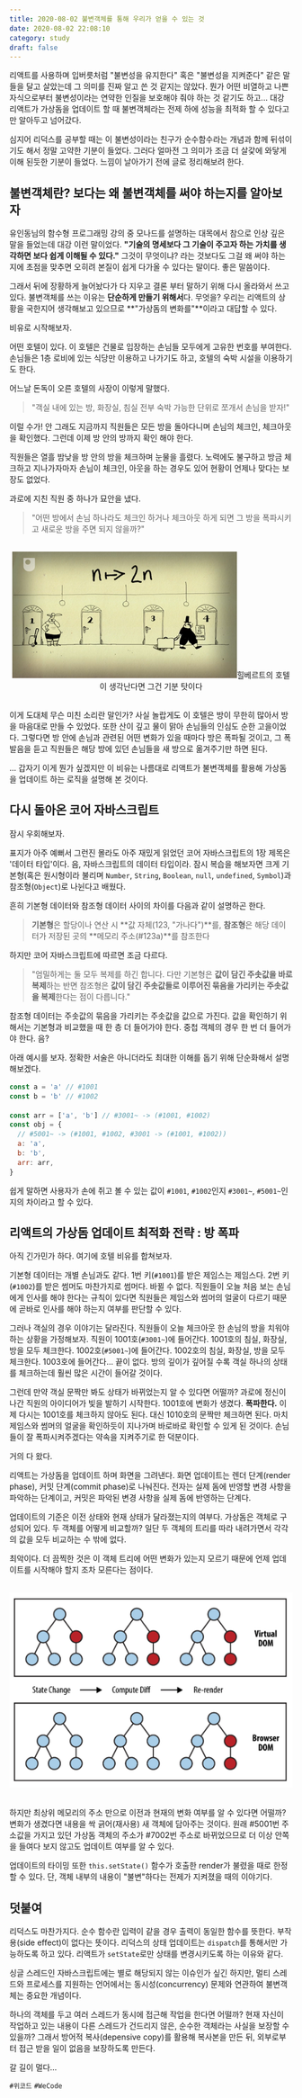 ```yaml
---
title: 2020-08-02 불변객체를 통해 우리가 얻을 수 있는 것
date: 2020-08-02 22:08:10
category: study
draft: false
---
```


리액트를 사용하며 입버릇처럼 "불변성을 유지한다" 혹은 "불변성을 지켜준다" 같은 말들을 달고 살았는데 그 의미를 진짜 알고 쓴 것 같지는 않았다. 뭔가 어떤 비열하고 나쁜 자식으로부터 불변성이라는 연약한 인질을 보호해야 줘야 하는 것 같기도 하고... 대강 리액트가 가상돔을 업데이트 할 때 불변객체라는 전제 하에 성능을 최적화 할 수 있다고만 알아두고 넘어갔다.

심지어 리덕스를 공부할 때는 이 불변성이라는 친구가 순수함수라는 개념과 함께 뒤섞이기도 해서 정말 고약한 기분이 들었다. 그러다 얼마전 그 의미가 조금 더 살갗에 와닿게 이해 된듯한 기분이 들었다. 느낌이 날아가기 전에 글로 정리해보려 한다.

## 불변객체란? 보다는 왜 불변객체를 써야 하는지를 알아보자

유인동님의 함수형 프로그래밍 강의 중 모나드를 설명하는 대목에서 참으로 인상 깊은 말을 들었는데 대강 이런 말이었다. **"기술의 명세보다 그 기술이 주고자 하는 가치를 생각하면 보다 쉽게 이해될 수 있다."** 그것이 무엇이냐? 라는 것보다도 그걸 왜 써야 하는지에 초점을 맞추면 오히려 본질이 쉽게 다가올 수 있다는 말이다. 좋은 말씀이다.

그래서 뒤에 장황하게 늘어놨다가 다 지우고 결론 부터 말하기 위해 다시 올라와서 쓰고 있다. 불변객체를 쓰는 이유는 **단순하게 만들기 위해서**다. 무엇을? 우리는 리액트의 상황을 국한지어 생각해보고 있으므로 **"가상돔의 변화를"**이라고 대답할 수 있다.

비유로 시작해보자.

어떤 호텔이 있다. 이 호텔은 건물로 입장하는 손님들 모두에게 고유한 번호를 부여한다. 손님들은 1층 로비에 있는 식당만 이용하고 나가기도 하고, 호텔의 숙박 시설을 이용하기도 한다.

어느날 돈독이 오른 호텔의 사장이 이렇게 말했다.

> "객실 내에 있는 방, 화장실, 침실 전부 숙박 가능한 단위로 쪼개서 손님을 받자!"

이럴 수가! 안 그래도 지금까지 직원들은 모든 방을 돌아다니며 손님의 체크인, 체크아웃을 확인했다. 그런데 이제 방 안의 방까지 확인 해야 한다.

직원들은 열흘 밤낮을 방 안의 방을 체크하며 눈물을 흘렸다. 노력에도 불구하고 방금 체크하고 지나가자마자 손님이 체크인, 아웃을 하는 경우도 있어 현황이 언제나 맞다는 보장도 없었다.

과로에 지친 직원 중 하나가 묘안을 냈다.

> "어떤 방에서 손님 하나라도 체크인 하거나 체크아웃 하게 되면 그 방을 폭파시키고 새로운 방을 주면 되지 않을까?"

<br>
<div align="center"><img src="./images/080203.png" />힐베르트의 호텔이 생각난다면 그건 기분 탓이다</div>
<br>

이게 도대체 무슨 미친 소리란 말인가? 사실 놀랍게도 이 호텔은 방이 무한히 많아서 방을 마음대로 만들 수 있었다. 또한 산이 깊고 물이 맑아 손님들의 인심도 순한 고을이었다. 그렇다면 방 안에 손님과 관련된 어떤 변화가 있을 때마다 방은 폭파될 것이고, 그 폭발음을 듣고 직원들은 해당 방에 있던 손님들을 새 방으로 옮겨주기만 하면 된다.

... 갑자기 이게 뭔가 싶겠지만 이 비유는 나름대로 리액트가 불변객체를 활용해 가상돔을 업데이트 하는 로직을 설명해 본 것이다.

## 다시 돌아온 코어 자바스크립트

잠시 우회해보자.

표지가 아주 예뻐서 그런진 몰라도 아주 재밌게 읽었던 코어 자바스크립트의 1장 제목은 '데이터 타입'이다. 음, 자바스크립트의 데이터 타입이라. 잠시 복습을 해보자면 크게 기본형(혹은 원시형이라 불리며 `Number`, `String`, `Boolean`, `null`, `undefined`, `Symbol`)과 참조형(`Object`)로 나뉜다고 배웠다.

흔히 기본형 데이터와 참조형 데이터 사이의 차이를 다음과 같이 설명하곤 한다.

> **기본형**은 할당이나 연산 시 **값 자체(123, "가나다")**를, **참조형**은 해당 데이터가 저장된 곳의 **메모리 주소(#123a)**를 참조한다

하지만 코어 자바스크립트에 따르면 조금 다르다.

> "엄밀하게는 둘 모두 복제를 하긴 합니다. 다만 기본형은 **값이 담긴 주솟값을 바로 복제**하는 반면 참조형은 **값이 담긴 주솟값들로 이루어진 묶음을 가리키는 주솟값을 복제**한다는 점이 다릅니다."

참조형 데이터는 주솟값의 묶음을 가리키는 주솟값을 값으로 가진다. 값을 확인하기 위해서는 기본형과 비교했을 때 한 층 더 들어가야 한다. 중첩 객체의 경우 한 번 더 들어가야 한다. 음?

아래 예시를 보자. 정확한 서술은 아니더라도 최대한 이해를 돕기 위해 단순화해서 설명해보겠다.

```js
const a = 'a' // #1001
const b = 'b' // #1002

const arr = ['a', 'b'] // #3001~ -> (#1001, #1002)
const obj = {
  // #5001~ -> (#1001, #1002, #3001 -> (#1001, #1002))
  a: 'a',
  b: 'b',
  arr: arr,
}
```

쉽게 말하면 사용자가 손에 쥐고 볼 수 있는 값이 `#1001`, `#1002`인지 `#3001~`, `#5001~`인지의 차이라고 할 수 있다.

## 리액트의 가상돔 업데이트 최적화 전략 : 방 폭파

아직 긴가민가 하다. 여기에 호텔 비유를 합쳐보자.

기본형 데이터는 개별 손님과도 같다. 1번 키(`#1001`)를 받은 제임스는 제임스다. 2번 키(`#1002`)를 받은 썸머도 마찬가지로 썸머다. 바뀔 수 없다. 직원들이 오늘 처음 보는 손님에게 인사를 해야 한다는 규칙이 있다면 직원들은 제임스와 썸머의 얼굴이 다르기 때문에 곧바로 인사를 해야 하는지 여부를 판단할 수 있다.

그러나 객실의 경우 이야기는 달라진다. 직원들이 오늘 체크아웃 한 손님의 방을 치워야 하는 상황을 가정해보자. 직원이 1001호(`#3001~`)에 들어간다. 1001호의 침실, 화장실, 방을 모두 체크한다. 1002호(`#5001~`)에 들어간다. 1002호의 침실, 화장실, 방을 모두 체크한다. 1003호에 들어간다... 끝이 없다. 방의 깊이가 깊어질 수록 객실 하나의 상태를 체크하는데 훨씬 많은 시간이 들어갈 것이다.

그런데 만약 객실 문짝만 봐도 상태가 바뀌었는지 알 수 있다면 어떨까? 과로에 정신이 나간 직원의 아이디어가 빛을 발하기 시작한다. 1001호에 변화가 생겼다. **폭파한다.** 이제 다시는 1001호를 체크하지 않아도 된다. 대신 1010호의 문짝만 체크하면 된다. 마치 제임스와 썸머의 얼굴을 확인하듯이 지나가며 바로바로 확인할 수 있게 된 것이다. 손님들이 잘 폭파시켜주겠다는 약속을 지켜주기로 한 덕분이다.

거의 다 왔다.

리액트는 가상돔을 업데이트 하며 화면을 그려낸다. 화면 업데이트는 렌더 단계(render phase), 커밋 단계(commit phase)로 나눠진다. 전자는 실제 돔에 반영할 변경 사항을 파악하는 단계이고, 커밋은 파악된 변경 사항을 실제 돔에 반영하는 단계다.

업데이트의 기준은 이전 상태와 현재 상태가 달라졌는지의 여부다. 가상돔은 객체로 구성되어 있다. 두 객체를 어떻게 비교할까? 일단 두 객체의 트리를 따라 내려가면서 각각의 값을 모두 비교하는 수 밖에 없다.

최악이다. 더 끔찍한 것은 이 객체 트리에 어떤 변화가 있는지 모르기 때문에 언제 업데이트를 시작해야 할지 조차 모른다는 점이다.

<br>
<div align="center"><img src="./images/080204.png" /></div>
<br>

하지만 최상위 메모리의 주소 만으로 이전과 현재의 변화 여부를 알 수 있다면 어떨까? 변화가 생겼다면 내용을 싹 긁어(재사용) 새 객체에 담아주는 것이다. 원래 #5001번 주소값을 가지고 있던 가상돔 객체의 주소가 #7002번 주소로 바뀌었으므로 더 이상 안쪽을 들여다 보지 않고도 업데이트 여부를 알 수 있다.

업데이트의 타이밍 또한 `this.setState()` 함수가 호출한 render가 불렸을 때로 한정할 수 있다. 단, 객체 내부의 내용이 "불변"하다는 전제가 지켜졌을 때의 이야기다.

## 덧붙여

리덕스도 마찬가지다. 순수 함수란 입력이 같을 경우 출력이 동일한 함수를 뜻한다. 부작용(side effect)이 없다는 뜻이다. 리덕스의 상태 업데이트는 `dispatch`를 통해서만 가능하도록 하고 있다. 리액트가 `setState`로만 상태를 변경시키도록 하는 이유와 같다.

싱글 스레드인 자바스크립트에는 별로 해당되지 않는 이슈인가 싶긴 하지만, 멀티 스레드와 프로세스를 지원하는 언어에서는 동시성(concurrency) 문제와 연관하여 불변객체는 중요한 개념이다.

하나의 객체를 두고 여러 스레드가 동시에 접근해 작업을 한다면 어떨까? 현재 자신이 작업하고 있는 내용이 다른 스레드가 건드리지 않은, 순수한 객체라는 사실을 보장할 수 있을까? 그래서 방어적 복사(depensive copy)를 활용해 복사본을 만든 뒤, 외부로부터 접근 받을 일이 없음을 보장하도록 만든다.

갈 길이 멀다...

`#위코드` `#WeCode`
